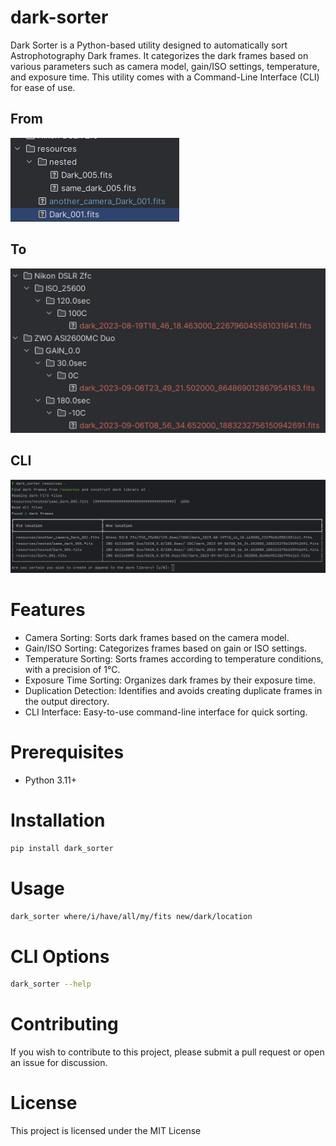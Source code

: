 # dark-sorter

Dark Sorter is a Python-based utility designed to automatically sort Astrophotography Dark frames. It categorizes the
dark frames based on various parameters such as camera model, gain/ISO settings, temperature, and exposure time. This
utility comes with a Command-Line Interface (CLI) for ease of use.

## From

![From](./images/from.png)

## To

![to](./images/to.png)

## CLI
![CLI](./images/CLI.png)

# Features

* Camera Sorting: Sorts dark frames based on the camera model.
* Gain/ISO Sorting: Categorizes frames based on gain or ISO settings.
* Temperature Sorting: Sorts frames according to temperature conditions, with a precision of 1°C.
* Exposure Time Sorting: Organizes dark frames by their exposure time.
* Duplication Detection: Identifies and avoids creating duplicate frames in the output directory.
* CLI Interface: Easy-to-use command-line interface for quick sorting.

# Prerequisites

* Python 3.11+

# Installation

```bash
pip install dark_sorter
```

# Usage

```bash
dark_sorter where/i/have/all/my/fits new/dark/location
```

# CLI Options

```bash
dark_sorter --help
```

# Contributing

If you wish to contribute to this project, please submit a pull request or open an issue for discussion.

# License

This project is licensed under the MIT License
